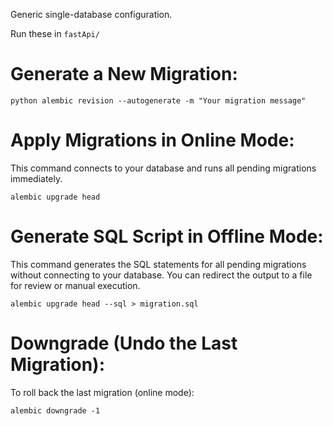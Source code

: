 Generic single-database configuration.

Run these in `fastApi/`

# Generate a New Migration:

`python alembic revision --autogenerate -m "Your migration message"`

# Apply Migrations in Online Mode:

This command connects to your database and runs all pending migrations immediately.

`alembic upgrade head`

# Generate SQL Script in Offline Mode:

This command generates the SQL statements for all pending migrations without connecting to your database. You can redirect the output to a file for review or manual execution.

`alembic upgrade head --sql > migration.sql`

# Downgrade (Undo the Last Migration):

To roll back the last migration (online mode):

`alembic downgrade -1`
